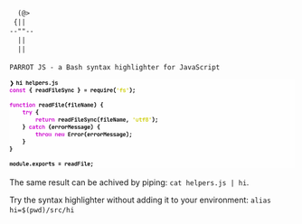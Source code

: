 ```
  (@>  
 {||
--""--
  ||
  ||

PARROT JS - a Bash syntax highlighter for JavaScript
```

![screenshot1.png](screenshot1.png)

The same result can be achived by piping: `cat helpers.js | hi`.

Try the syntax highlighter without adding it to your environment: `alias hi=$(pwd)/src/hi`

